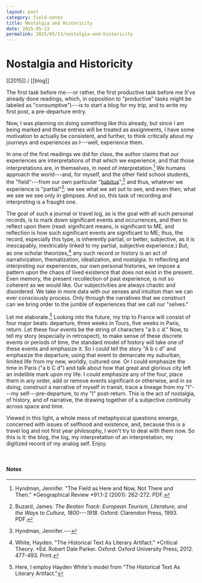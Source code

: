 ```yaml
---
layout: post
category: field-notes
title: Nostalgia and Historicity
date: 2015-05-13
permalink: 2015/05/13/nostalgia-and-historicity
---
```


# Nostalgia and Historicity

[[2015]] / [[blog]]

The first task before me---or rather, the first productive task before me (I've already done readings, which, in opposition to "productive" tasks might be labeled as "consumptive")---is to start a blog for my trip, and to write my first post, a pre-departure entry. 

Now, I was planning on doing something like this already, but since I am being marked and these entries will be treated as assignments, I have some motivation to actually be consistent, and further, to think critically about my journeys and experiences as I---well, experience them.

In one of the first readings we did for class, the author claims that our experiences are interpretations of that which we experience, and that those interpretations are, in themselves, in need of interpretation.[^1] We humans approach the world---and, for myself, and the other field school students, the "field"---from our own particular "[habitus](https://en.wikipedia.org/wiki/Habitus_(sociology))",[^2] and thus, whatever we experience is "partial"[^3]: we see what we set out to see, and even then, what we see we see only in glimpses. And so, this task of recording and interpreting is a fraught one. 

The goal of such a journal or travel log, as is the goal with all such personal records, is to mark down significant events and occurrences, and then to reflect upon them (read: significant means, is significant to ME, and reflection is how such significant events are significant to ME; thus, the record, especially this type, is inherently partial, or better, subjective, as it is inescapably, inextricably linked to my partial, subjective experience.) But, as one scholar theorizes,[^4] any such record or history is an act of narrativization, thematization, idealization, and nostalgia. In reflecting and interpreting our experiences, our own personal histories, we impose a pattern upon the chaos of lived existence that does not exist in the present. Even memory, the present recollection of past experience, is not so coherent as we would like. Our subjectivities are always chaotic and disordered. We take in more data with our senses and intuition than we can ever consciously process. Only through the narratives that we construct can we bring order to the jumble of experiences that we call our "selves."

Let me elaborate.[^5] Looking into the future, my trip to France will consist of four major beats: departure, three weeks in Tours, five weeks in Paris, return. Let these four events be the string of characters "a b c d." Now, to tell my story (especially in retrospect), to make sense of these discrete events or periods of time, the standard model of history will take one of these events and emphasize it. So I could tell the story "A b c d" and emphasize the departure, using that event to demarcate my suburban, limited life from my new, worldly, cultured one. Or I could emphasize the time in Paris ("a b C d") and talk about how that great and glorious city left an indelible mark upon my life. I could emphasize any of the four, place them in any order, add or remove events significant or otherwise, and in so doing, construct a narrative of myself in transit, trace a lineage from my "I"---my self---pre-departure, to my "I" post-return. This is the act of nostalgia, of history, and of narrative, the drawing together of a subjective continuity across space and time. 

Viewed in this light, a whole mess of metaphysical questions emerge, concerned with issues of selfhood and existence, and, because this is a travel log and not first year philosophy, I won't try to deal with them now. So this is it: the blog, the log, my interpretation of an interpretation, my digitized record of my analog self. Enjoy.

<br>

#### Notes

[^1]: Hyndman, Jennifer. "The Field as Here and Now, Not There and Then." *Geographical Review *91.1-2 (2001): 262-272. PDF.

[^2]: Buzard, James. *The Beaten Track: European Tourism, Literature, and the Ways to Culture, 1800---1918*. Oxford: Clarendon Press, 1993. PDF.

[^3]: Hyndman, Jennifer.*---*

[^4]: White, Hayden. "The Historical Text As Literary Artifact." *Critical Theory. *Ed. Robert Dale Parker. Oxford: Oxford University Press, 2012. 477-493. Print.

[^5]: Here, I employ Hayden White's model from "The Historical Text As Literary Artifact."
